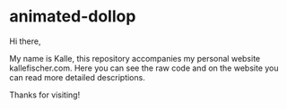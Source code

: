 # animated-dollop

Hi there, 

My name is Kalle, this repository accompanies my personal website kallefischer.com.
Here you can see the raw code and on the website you can read more detailed descriptions.

Thanks for visiting!
